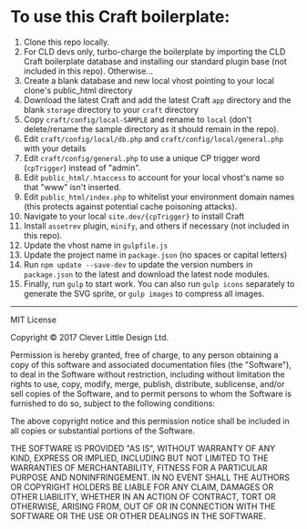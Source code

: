To use this Craft boilerplate:
====================================

1. Clone this repo locally.
1. For CLD devs only, turbo-charge the boilerplate by importing the CLD Craft boilerplate database and installing our standard plugin base (not included in this repo). Otherwise...
1. Create a blank database and new local vhost pointing to your local clone's public_html directory
1. Download the latest Craft and add the latest Craft `app` directory and the blank `storage` directory to your `craft` directory
1. Copy `craft/config/local-SAMPLE` and rename to `local` (don't delete/rename the sample directory as it should remain in the repo).
1. Edit `craft/config/local/db.php` and `craft/config/local/general.php` with your details
1. Edit `craft/config/general.php` to use a unique CP trigger word (`cpTrigger`) instead of "admin".
1. Edit `public_html/.htaccess` to account for your local vhost's name so that "www" isn't inserted.
1. Edit `public_html/index.php` to whitelist your environment domain names (this protects against potential cache poisoning attacks).
1. Navigate to your local `site.dev/{cpTrigger}` to install Craft
1. Install `assetrev` plugin, `minify`, and others if necessary (not included in this repo).
1. Update the vhost name in `gulpfile.js`
1. Update the project name in `package.json` (no spaces or capital letters)
1. Run `npm update --save-dev` to update the version numbers in `package.json` to the latest and download the latest node modules.
1. Finally, run `gulp` to start work. You can also run `gulp icons` separately to generate the SVG sprite, or `gulp images` to compress all images.

-------------------------------------------

MIT License

Copyright &copy; 2017 Clever Little Design Ltd.

Permission is hereby granted, free of charge, to any person obtaining a copy
of this software and associated documentation files (the "Software"), to deal
in the Software without restriction, including without limitation the rights
to use, copy, modify, merge, publish, distribute, sublicense, and/or sell
copies of the Software, and to permit persons to whom the Software is
furnished to do so, subject to the following conditions:

The above copyright notice and this permission notice shall be included in all
copies or substantial portions of the Software.

THE SOFTWARE IS PROVIDED "AS IS", WITHOUT WARRANTY OF ANY KIND, EXPRESS OR
IMPLIED, INCLUDING BUT NOT LIMITED TO THE WARRANTIES OF MERCHANTABILITY,
FITNESS FOR A PARTICULAR PURPOSE AND NONINFRINGEMENT. IN NO EVENT SHALL THE
AUTHORS OR COPYRIGHT HOLDERS BE LIABLE FOR ANY CLAIM, DAMAGES OR OTHER
LIABILITY, WHETHER IN AN ACTION OF CONTRACT, TORT OR OTHERWISE, ARISING FROM,
OUT OF OR IN CONNECTION WITH THE SOFTWARE OR THE USE OR OTHER DEALINGS IN THE
SOFTWARE.